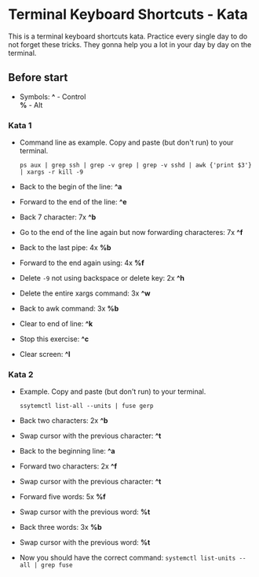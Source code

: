 # Terminal Keyboard Shortcuts - Kata

This is a terminal keyboard shortcuts kata. Practice every single day to do not forget these tricks.
They gonna help you a lot in your day by day on the terminal.

## Before start

- Symbols:
    **^** - Control  
    **%** - Alt


### Kata 1

- Command line as example. Copy and paste (but don't run) to your terminal.
    ```
    ps aux | grep ssh | grep -v grep | grep -v sshd | awk {'print $3'} | xargs -r kill -9
    ```

- Back to the begin of the line: **^a**
- Forward to the end of the line: **^e**
- Back 7 character: 7x **^b**
- Go to the end of the line again but now forwarding characteres: 7x **^f**
- Back to the last pipe: 4x **%b**
- Forward to the end again using: 4x **%f**
- Delete `-9` not using backspace or delete key: 2x **^h**
- Delete the entire xargs command: 3x **^w**
- Back to awk command: 3x **%b**
- Clear to end of line: **^k**
- Stop this exercise: **^c**
- Clear screen: **^l**


### Kata 2

- Example. Copy and paste (but don't run) to your terminal.
    ```
    ssytemctl list-all --units | fuse gerp
    ```

- Back two characters: 2x **^b**
- Swap cursor with the previous character: **^t**
- Back to the beginning line: **^a**
- Forward two characters: 2x **^f**
- Swap cursor with the previous character: **^t**
- Forward five words: 5x **%f**
- Swap cursor with the previous word: **%t**
- Back three words: 3x **%b**
- Swap cursor with the previous word: **%t**

- Now you should have the correct command: `systemctl list-units --all | grep fuse`

